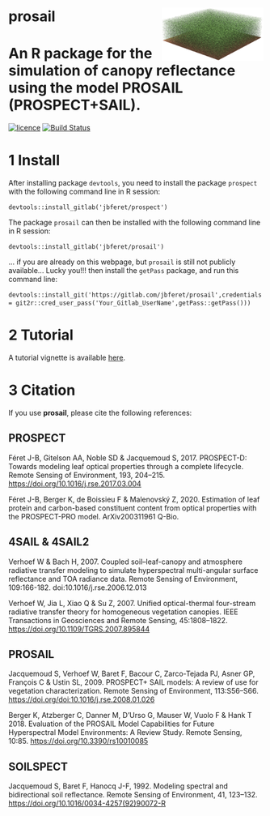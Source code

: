 # __prosail__ <img src="man/figures/logo.png" align="right" alt="" width="200" />

# An R package for the simulation of canopy reflectance using the model PROSAIL (PROSPECT+SAIL).

[![licence](https://img.shields.io/badge/Licence-GPL--3-blue.svg)](https://www.r-project.org/Licenses/GPL-3)
[![Build Status](https://gitlab.com/jbferet/prosail/badges/master/pipeline.svg)](https://gitlab.com/jbferet/prosail/pipelines/latest)

# 1 Install

After installing package `devtools`, you need to install the package `prospect` with the following command line in R session:
```
devtools::install_gitlab('jbferet/prospect')
```

The package `prosail` can then be installed with the following command line in R session:
```
devtools::install_gitlab('jbferet/prosail')
```

... if you are already on this webpage, but `prosail` is still not publicly available... Lucky you!!!
then install the `getPass` package, and run this command line:

```
devtools::install_git('https://gitlab.com/jbferet/prosail',credentials = git2r::cred_user_pass('Your_Gitlab_UserName',getPass::getPass())) 
```


# 2 Tutorial

<!-- README.md is generated from README.Rmd. Please edit that file -->

<!-- ```{r include = FALSE} -->
<!-- knitr::opts_chunk$set( -->
<!--   collapse = TRUE, -->
<!--   comment = "#>", -->
<!--   fig.path = "man/figures/README-", -->
<!--   out.width = "100%" -->
<!-- ) -->
<!-- ``` -->

A tutorial vignette is available [here](https://jbferet.gitlab.io/prosail/articles/prosail.html).

# 3 Citation

If you use **prosail**, please cite the following references:

## PROSPECT
Féret J-B, Gitelson AA, Noble SD & Jacquemoud S, 2017. PROSPECT-D: Towards modeling leaf optical properties through a complete lifecycle. Remote Sensing of Environment, 193, 204–215. https://doi.org/10.1016/j.rse.2017.03.004

Féret J-B, Berger K, de Boissieu F & Malenovský Z, 2020. Estimation of leaf protein and carbon-based constituent content from optical properties with the PROSPECT-PRO model. ArXiv200311961 Q-Bio.

## 4SAIL & 4SAIL2
Verhoef W & Bach H, 2007. Coupled soil–leaf-canopy and atmosphere radiative transfer modeling to simulate hyperspectral multi-angular surface reflectance and TOA radiance data. Remote Sensing of Environment, 109:166-182. doi:10.1016/j.rse.2006.12.013

Verhoef W, Jia L, Xiao Q & Su Z, 2007. Unified optical-thermal four-stream radiative transfer theory for homogeneous vegetation canopies. IEEE Transactions in Geosciences and Remote Sensing, 45:1808–1822. https://doi.org/10.1109/TGRS.2007.895844

## PROSAIL
Jacquemoud S, Verhoef W, Baret F, Bacour C, Zarco-Tejada PJ, Asner GP, François C & Ustin SL, 2009. PROSPECT+ SAIL models: A review of use for vegetation characterization. Remote Sensing of Environment, 113:S56–S66. https://doi.org/doi:10.1016/j.rse.2008.01.026

Berger K, Atzberger C, Danner M, D’Urso G, Mauser W, Vuolo F & Hank T 2018. Evaluation of the PROSAIL Model Capabilities for Future Hyperspectral Model Environments: A Review Study. Remote Sensing, 10:85. https://doi.org/10.3390/rs10010085


## SOILSPECT
Jacquemoud S, Baret F, Hanocq J-F, 1992. Modeling spectral and bidirectional soil reflectance. Remote Sensing of Environment, 41, 123–132. https://doi.org/10.1016/0034-4257(92)90072-R


